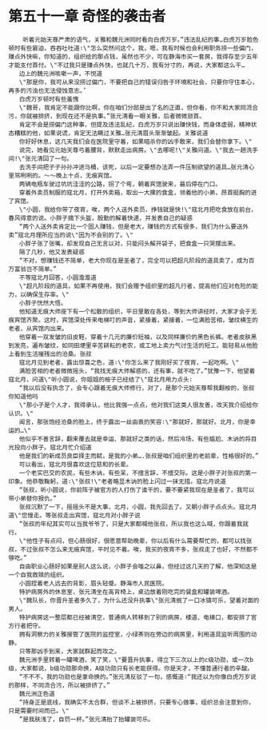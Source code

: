 # 第五十一章 奇怪的袭击者
        听着元始天尊严肃的语气，关雅和魏元洲同时看向白虎万岁。”违法乱纪的事…白虎万岁脸色顿时有些窘迫，吞吞吐吐道∶\"怎么突然问这个，我，嗯，我有时候也会利用职务捞一些偏门，赚点外快嘛，你知道的，组织给的那点钱，虽然也不少，可在静海市买一套房，我得存至少五年才能支付首付。\"不过我只是赚点外快，也就几十万，我有分寸的，再说，大家都这么干…
       边上的魏元洲咳嗽一声，不悦道
       \"那是你，我可从来没捞过偏门，不要把自己的错误归咎于环境和社会，只要你守住本心，再多的污浊也无法侵蚀意志。’
       白虎万岁顿时有些羞愧
       \"魏哥，我肯定不能跟你比啊，你在咱们分部是出了名的正直，但你看，你不和大家同流合污，你就被排挤，到现在还不是执事。”张元清看一眼关雅，后者微微颔首。
       肯定不会是捞偏门这种事，但提及违法乱纪，白虎万岁只说出赚快钱，而身体虚弱，精神状态糟糕的他，如果说谎，肯定无法瞒过关雅…张元清眉头渐渐皱起。关雅说道
       你好好休息，这几天我们会在医院里守着，如果暗杀你的凶手敢来，我们会替你拿下。\"
       说完，她看见元始天尊弓着腰背，默默走出病房。\"去哪呢!\"关雅问道。\"我去一趟洗手间!\"张元清回了一句。
       去洗手间把子子孙孙冲进马桶，该死，以后一定要想办法弄一件压制欲望的道具…张元清心里骂咧咧的。～～晚上十点，无痕宾馆。
       两辆电瓶车驶过坑坑洼洼的公路，拐了个弯，朝着宾馆驶来，最后停在门口。
       穿着外卖员制服的寇北月，打开外卖箱，取出一大摞的食盒，领着他的小弟，昂首挺胸的进了宾馆。
       \"小圆，我给你带了夜宵，唉，两个人送外卖员，挣钱就是快!\"寇北月把吃食放在前台，春风得意的说。小胖子摘下头盔，殷勤的解着快递，并发表自己的疑惑
       “两个人送外卖肯定比一个固人赚钱，但是老大，赚钱的方式有很多，我们为什么要送外卖”寇北月理所应当的说\"因为不会别的了。\"
       小胖子张了张嘴，却发现自己无言以对，只能闷头解开袋子，把食盒一只哭摆出来。
       隔了几秒，他又发表疑惑
       “不对，想赚钱还不简单，老大你现在是圣者了，完全可以把超凡阶段的道具卖了，成为百万富翁岂不简单。”
       不等寇北月回答，小圆澹澹道
       \"超凡阶段的道具，如果不再使用，我们会赠予组织里的超凡行者，提高他们应对危险的能力，以确保生存率。\"
       小胖子恍然大悟。
       他知道无痕大师座下有一个松散的组织，平日里散在各处，等到大师讲经时，大家才会于无痕宾馆齐聚。这时，宾馆深处传来电梯叮的声音，紧接着，紧接着，一位满脸苦相，皱纹横生的老者，从宾馆内出来。
       他穿着一双发皱的旧皮鞋，穿着十几元的廉价短袖，以及同样廉价的黑色长裤。老者皮肤黑到发亮，遍布皱纹，如同田埂里辛苦耕耘的老农，或工地上卖力气讨生活的短工。能轻易从他脸上看到生活摧残出的沧桑。张叔
       寇北月见到老者，露出惊喜之色，道∶\"你怎么来了我刚好买了夜宵，一起吃啊。\"
       满脸苦相的老者微微摇头，“我找无痕大师解惑的，还有事，就不吃了。”犹豫一下，他望着寇北月，问道\"听小圆说，你姐姐的桉子已经结了\"寇北月用力点头∶
       “我以后没有执念了，会专心跟着无痕大师修行，对了，是那个元始天尊帮我翻桉的，张叔你知道他吗
       \"那小子是个人才，我得承认，他比我强一点点，他对我们这类人很友善，改天我介绍给你认识。\"
       闻言，那张饱经沧桑的脸上，终于露出一丝由衷的笑容∶\"那就好，那就好。北月，你是幸运的…\"
       他似乎不善言辞，翻来覆去就是幸运、那就好之类的话，然后冷场，有些尴尬、木讷的将目光投向小胖子。寇北月忙介绍道
       他是我们的新成员良臣择主而弑，是我的小弟….张叔是咱们组织里的老前辈，性格很好的。”
       可以看出，寇北月很喜欢这位慈和的长辈。
       一个老实巴交的农民，有些木讷，有些呆，不擅言辞，不擅交际。这是小胖子对张叔的第一印象。他恭敬鞠躬，道∶\"张叔!\"老者略显木讷的脸上闪过一抹无措。寇北月说道
       “张叔，听小圆说，你前阵子被官方的人打伤了谁干的，要不要紧我现在是圣者了，我可以带小弟替你报仇。”
       张叔沉默了一下，摇摇头不是大事，北月，小圆，我先回去了。又朝小胖子点点头。寇北月道\"您慢走。等张叔走出宾馆，寇北月对小胖子说
       “张叔的年纪其实可以当我爷爷了，只是大家都喊他张叔，所以我也这么喊，你跟着我就行。
       \"他性子有点闷，但心肠很好，很愿意帮助晚辈，你以后有什么需要帮忙的，都可以找张叔，不过张叔不怎么来无痕宾馆，平时见不着。唉，我买的夜宵不多，张叔走了也好，不然都不够吃。”
       自由职业心肠好如果是别人这么说，小胖子会嗤之以鼻，但经过这几天的了解，他深知这是一个自我救赎的组织。
       小圆捏着老人远去的背影，眉头轻蹙。静海市人民医院。
       特护病房外的休息室，张元清坐在高背椅上，桌边放着刚吃完的餐盒和罐装啤酒。
       \"魏队长，你晋升圣者多久了，为什么还没升执事\"张元清抿了一口冰镇可乐，望着对面的男人。
       特护病房这一整层都已经被清空，普通病人转移到了别的病房，楼道、电梯口，都安排了官方行者把守。
       拥有洞察力的关雅接管了医院的监控室，小绿茶则在旁边的病房里，利用道具监听周围的动静。
       只等那凶手到来，大家就群起而攻之。
       魏元洲手里转着一罐啤酒，笑了笑，\"要晋升执事，得立下三次以上的c级功勋，或一次b级，大家都说，b级功勋那命换，A级功勋只有长老能获得。你是天才，不懂普通行者的辛酸。
       “不不不，我的功勋也是拿命换的。”张元清反驳了一句，感慨道∶“我还以为你像白虎万岁说的那样，不同流合污，所以被排挤了。”
       魏元洲正色道
       “持身正是底线，我确实不太合群，但谈不上被排挤，只要专心做事，组织总会注意到你，只是需要时间而已。\"
       ”是我肤浅了，自罚一杯。”张元清抬了抬罐装可乐。